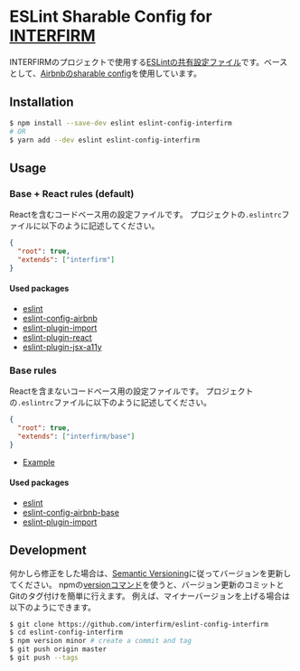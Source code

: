 # ESLint Sharable Config for [INTERFIRM](https://github.com/interfirm)

INTERFIRMのプロジェクトで使用する[ESLintの共有設定ファイル][eslint-sharable-config]です。ベースとして、[Airbnbのsharable config][airbnb-packages]を使用しています。

[eslint-sharable-config]: http://eslint.org/docs/developer-guide/shareable-configs
[airbnb-packages]: https://github.com/airbnb/javascript/tree/master/packages

## Installation

```sh
$ npm install --save-dev eslint eslint-config-interfirm
# OR
$ yarn add --dev eslint eslint-config-interfirm
```

## Usage

### Base + React rules (default)

Reactを含むコードベース用の設定ファイルです。
プロジェクトの`.eslintrc`ファイルに以下のように記述してください。

```json
{
  "root": true,
  "extends": ["interfirm"]
}
```

#### Used packages

- [eslint](https://github.com/eslint/eslint)
- [eslint-config-airbnb](https://github.com/airbnb/javascript/tree/master/packages/eslint-config-airbnb)
- [eslint-plugin-import](https://github.com/benmosher/eslint-plugin-import)
- [eslint-plugin-react](https://github.com/yannickcr/eslint-plugin-react)
- [eslint-plugin-jsx-a11y](https://github.com/evcohen/eslint-plugin-jsx-a11y)

### Base rules

Reactを含まないコードベース用の設定ファイルです。
プロジェクトの`.eslintrc`ファイルに以下のように記述してください。

```json
{
  "root": true,
  "extends": ["interfirm/base"]
}
```

- [Example](https://github.com/interfirm/eslint-config-interfirm/tree/master/examples/base)

#### Used packages

- [eslint](https://github.com/eslint/eslint)
- [eslint-config-airbnb-base](https://github.com/airbnb/javascript/tree/master/packages/eslint-config-airbnb-base)
- [eslint-plugin-import](https://github.com/benmosher/eslint-plugin-import)

## Development

何かしら修正をした場合は、[Semantic Versioning](https://docs.npmjs.com/getting-started/semantic-versioning)に従ってバージョンを更新してください。
npmの[versionコマンド](https://docs.npmjs.com/cli/version)を使うと、バージョン更新のコミットとGitのタグ付けを簡単に行えます。
例えば、マイナーバージョンを上げる場合は以下のようにできます。

```sh
$ git clone https://github.com/interfirm/eslint-config-interfirm
$ cd eslint-config-interfirm
$ npm version minor # create a commit and tag
$ git push origin master
$ git push --tags
```
